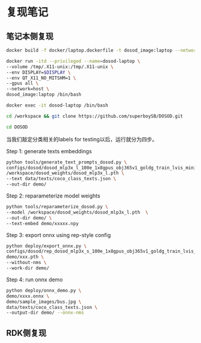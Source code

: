 # 复现笔记

## 笔记本侧复现
```sh
docker build -f docker/laptop.dockerfile -t dosod_image:laptop --network=host --progress=plain .

docker run -itd --privileged --name=dosod-laptop \
--volume /tmp/.X11-unix:/tmp/.X11-unix \
--env DISPLAY=$DISPLAY \
--env QT_X11_NO_MITSHM=1 \
--gpus all \
--network=host \
dosod_image:laptop /bin/bash

docker exec -it dosod-laptop /bin/bash

cd /workspace && git clone https://github.com/superboySB/DOSOD.git

cd DOSOD
```
当我们敲定分类相关的labels for testing以后，运行就分为四步。

Step 1: generate texts embeddings
```sh
python tools/generate_text_prompts_dosod.py \
configs/dosod/dosod_mlp3x_l_100e_1x8gpus_obj365v1_goldg_train_lvis_minival.py \
/workspace/dosod_weights/dosod_mlp3x_l.pth \
--text data/texts/coco_class_texts.json \
--out-dir demo/
```
Step 2: reparameterize model weights
```sh
python tools/reparameterize_dosod.py \
--model /workspace/dosod_weights/dosod_mlp3x_l.pth  \
--out-dir demo/ \
--text-embed demo/xxxxx.npy
```
Step 3: export onnx using rep-style config
```sh
python deploy/export_onnx.py \
configs/dosod/rep_dosod_mlp3x_s_100e_1x8gpus_obj365v1_goldg_train_lvis_minival.py \ 
demo/xxx.pth \
--without-nms \
--work-dir demo/
```
Step 4: run onnx demo
```sh
python deploy/onnx_demo.py \
demo/xxxx.onnx \
demo/sample_images/bus.jpg \
data/texts/coco_class_texts.json \
--output-dir demo/ --onnx-nms
```
## RDK侧复现